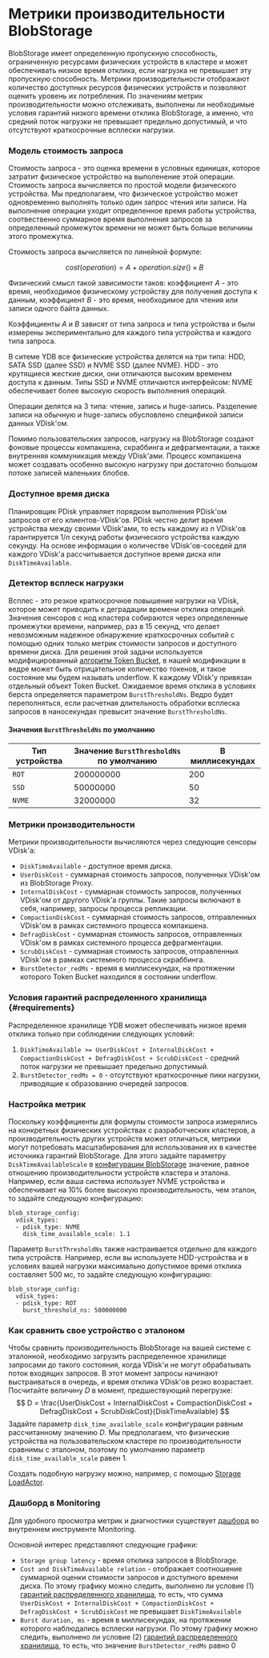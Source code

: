 # Метрики производительности BlobStorage

BlobStorage имеет определенную пропускную способность, ограниченную ресурсами физических устройств в кластере и может обеспечивать низкое время отклика, если нагрузка не превышает эту пропускную способность. Метрики производительности отображают количество доступных ресурсов физических устройств и позволяют оценить уровень их потребления. По значениям метрик производительности можно отслеживать, выполнены ли необходимые условия гарантий низкого времени отклика BlobStorage, а именно, что средний поток нагрузки не превышает предельно допустимый, и что отсутствуют краткосрочные всплески нагрузки.

### Модель стоимость запроса

Стоимость запроса - это оценка времени в условных единицах, которое затратит физическое устройство на выполенение этой операции. Стоимость запроса вычисляется по простой модели физического устройства. Мы предполагаем, что физическое устройство может одновременно выполнять только один запрос чтения или записи. На выполнение операции уходит определенное время работы устройства, соотвественно суммарное время выполнения запросов за определенный промежуток времени не может быть больше величины этого промежутка. 

Стоимость запроса вычисляется по линейной формуле:

$$
cost(operation) = A + operation.size() \times B
$$

Физический смысл такой зависимости таков: коэффициент $A$ - это время, необходимое физическому устройству для получения доступа к данным, коэффициент $B$ - это время, необходимое для чтения или записи одного байта данных.

Коэффициенты $A$ и $В$ зависят от типа запроса и типа устройства и были измерены экспериментально для каждого типа устройства и каждого типа запроса.

В ситеме YDB все физические устройства делятся на три типа: HDD, SATA SSD (далее SSD) и NVME SSD (далее NVME). HDD - это крутящиеся жесткие диски, они отличаются высоким временем доступа к данным. Типы SSD и NVME отличаются интерфейсом: NVME обеспечивает более высокую скорость выполнения операций.

Операции делятся на 3 типа: чтение, запись и huge-запись. Разделение записи на обычную и huge-запись обусловлено спецификой записи данных VDisk'ом.

Помимо пользовательских запросов, нагрузку на BlobStorage создают фоновые процессы компакшена, скраббинга и дефрагментации, а также внутренняя коммуникация между VDisk'ами. Процесс компакшена может создавать особенно высокую нагрузку при достаточно большом потоке записей маленьких блобов.

### Доступное время диска

Планировщик PDisk управляет порядком выполнения PDisk'ом запросов от его клиентов-VDisk'ов. PDisk честно делит время устройства между своими VDisk'ами, то есть каждому из $n$ VDisk'ов гарантируется $1/n$ секунд работы физического устройства каждую секунду. На основе информации о количестве VDisk'ов-соседей для каждого VDisk'а рассчитывается доступное время диска или `DiskTimeAvailable`.

### Детектор всплеск нагрузки

Всплес - это резкое краткосрочное повышение нагрузки на VDisk, которое может приводить к деградации времени отклика операций. Значения сенсоров с нод кластера собираются через определенные промежутки времени, например, раз в 15 секунд, что делает невозможным надежное обнаружение краткосрочных событий с помощью одних только метрик стоимости запросов и доступного времени диска. Для решения этой задачи используется модифицированный [алгоритм Token Bucket](https://en.wikipedia.org/wiki/Token_bucket), в нашей модификации в ведре может быть отрицательное количество токенов, и такое состояние мы будем называть underflow. К каждому VDisk'у привязан отдельный объект Token Bucket. Ожидаемое время отклика в условиях берста определяется параметром `BurstThresholdNs`. Ведро будет переполняться, если расчетная длительность обработки всплеска запросов в наносекундах превысит значение `BurstThresholdNs`.

#### Значения `BurstThresholdNs` по умолчанию

Тип устройства | Значение `BurstThresholdNs` по умолчанию | В миллисекундах
--- | --- | ---
`ROT` | 200000000 | 200
`SSD` | 50000000 | 50
`NVME` | 32000000 | 32


### Метрики производительности

Метрики производительности вычисляются через следующие сенсоры VDisk'а:
- `DiskTimeAvailable` - доступное время диска.
- `UserDiskCost` - суммарная стоимость запросов, полученных VDisk'ом из BlobStorage Proxy.
- `InternalDiskCost` - суммарная стоимость запросов, полученных VDisk'ом от другого VDisk'а группы. Такие запросы включают в себя, например, запросы процесса репликации.
- `CompactionDiskCost` - суммарная стоимость запросов, отправленных VDisk'ом в рамках системного процесса компакшена.
- `DefragDiskCost` - суммарная стоимость запросов, отправленных VDisk'ом в рамках системного процесса дефрагментации.
- `ScrubDiskCost` - суммарная стоимость запросов, отправленных VDisk'ом в рамках системного процесса скраббинга.
- `BurstDetector_redMs` - время в миллисекундах, на протяжении которого Token Bucket находился в состоянии underflow.

### Условия гарантий распределенного хранилища {#requirements}

Распределенное хранилище YDB может обеспечивать низкое время отклика только при соблюдении следующих условий:
1. `DiskTimeAvailable >= UserDiskCost + InternalDiskCost + CompactionDiskCost + DefragDiskCost + ScrubDiskCost` - средний поток нагрузки не превышает предельно допустимый.
2. `BurstDetector_redMs = 0` - отсутствуют краткосрочные пики нагрузки, приводящие к образованию очередей запросов.

### Настройка метрик

Поскольку коэффициенты для формулы стоимости запроса измерялись на конкретных физических устройствах с разработческих кластеров, а производительность других устройств может отличаться, метрики могут потребовать масштабирования для использования их в качестве источника гарантий BlobStorage. Для этого задайте параметру `DiskTimeAvailableScale` в [конфигурации BlobStorage](../../deploy/configuration/config.md#blob-storage-config) значение, равное отношению производительности устройств кластера и эталона. Например, если ваша система использует NVME устройства и обеспечивает на 10% более высокую производительность, чем эталон, то задайте следующую конфигурацию:
```
blob_storage_config:
  vdisk_types:
  - pdisk_type: NVME
    disk_time_available_scale: 1.1
```

Параметр `BurstThresholdNs` также настраивается отдельно для каждого типа устройств. Например, если вы используете HDD-устройства и в условиях вашей нагрузки максимально допустимое время отклика составляет 500 мс, то задайте следующую конфигурацию:
```
blob_storage_config:
  vdisk_types:
  - pdisk_type: ROT
    burst_threshold_ns: 500000000
```

### Как сравнить свое устройство с эталоном

Чтобы сравнить производительность BlobStorage на вашей системе с эталонной, необходимо загрузить распределенное хранилище запросами до такого состояния, когда VDisk'и не могут обрабатывать поток входящих запросов. В этот момент запросы начинают выстраиваться в очередь, и время отклика VDisk'ов резко возрастает. Посчитайте величину $D$ в момент, предшествующий перегрузке:
$$
D = \frac{UserDiskCost + InternalDiskCost + CompactionDiskCost + DefragDiskCost + ScrubDiskCost}{DiskTimeAvailable}
$$
Задайте параметр `disk_time_available_scale` конфигурации равным рассчитанному значению $D$. Мы предполагаем, что физические устройства на пользовательском кластере по производительности сравнимы с эталоном, поэтому по умолчанию параметр `disk_time_available_scale` равен 1.

Создать подобную нагрузку можно, например, с помощью [Storage LoadActor](../../development/load-actors-storage.md).

### Дашборд в Monitoring
Для удобного просмотра метрик и диагностики существует [дашборд](https://m.yandex-team.ru/projects/kikimr/dashboards/mongi8n4phijn4n3o4il) во внутреннем инструменте Monitoring.

Основной интерес представляют следующие графики:
- `Storage group latency` - время отклика запросов в BlobStorage.
- `Cost and DiskTimeAvailable relation` - отображает соотношение суммарной оценки стоимости запросов и доступного времени диска. По этому графику можно следить, выполнено ли условие (1) [гарантий распределенного хранилища](#requirements), то есть, что сумма `UserDiskCost + InternalDiskCost + CompactionDiskCost + DefragDiskCost + ScrubDiskCost` не превышает `DiskTimeAvailable`
- `Burst duration, ms` - время в миллисекундах, на протяжении которого наблюдались всплески нагрузки. По этому графику можно следить, выполнено ли условие (2) [гарантий распределенного хранилища](#requirements), то есть, что значение `BurstDetector_redMs` равно 0